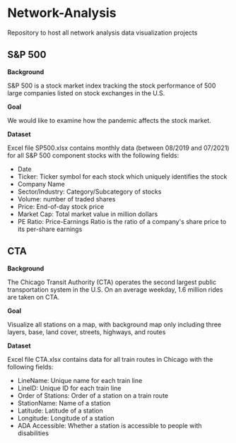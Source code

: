 # Network-Analysis
Repository to host all network analysis data visualization projects

## S&P 500

**Background**

S&P 500 is a stock market index tracking the stock performance of 500 large companies listed on stock exchanges in the U.S.


**Goal**

We would like to examine how the pandemic affects the stock market.

**Dataset**

Excel file SP500.xlsx contains monthly data (between 08/2019 and 07/2021) for all S&P 500 component stocks with the following fields:
- Date
- Ticker: Ticker symbol for each stock which uniquely identifies the stock
- Company Name
- Sector/Industry: Category/Subcategory of stocks
- Volume: number of traded shares
- Price: End-of-day stock price
- Market Cap: Total market value in million dollars
- PE Ratio: Price-Earnings Ratio is the ratio of a company's share price to its per-share earnings

## CTA

**Background**

The Chicago Transit Authority (CTA) operates the second largest public transportation system in the U.S.
On an average weekday, 1.6 million rides are taken on CTA.

**Goal**

Visualize all stations on a map, with background map only including three layers, base, land cover, streets, highways, and routes

**Dataset**

Excel file CTA.xlsx contains data for all train routes in Chicago with the following fields:
- LineName: Unique name for each train line
- LineID: Unique ID for each train line
- Order of Stations: Order of a station on a train route
- StationName: Name of a station
- Latitude: Latitude of a station
- Longitude: Longitude of a station
- ADA Accessible: Whether a station is accessible to people with disabilities



